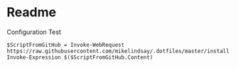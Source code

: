 # Readme
Configuration
Test

```
$ScriptFromGitHub = Invoke-WebRequest https://raw.githubusercontent.com/mikelindsay/.dotfiles/master/install.ps1
Invoke-Expression $($ScriptFromGitHub.Content)
```
